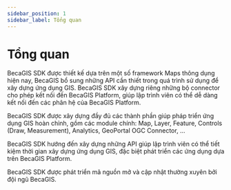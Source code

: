 ```yaml
---
sidebar_position: 1
sidebar_label: Tổng quan
---
```


# Tổng quan

BecaGIS SDK được thiết kế dựa trên một số framework Maps thông dụng hiện nay, BecaGIS bổ sung những API cần thiết trong quá trình sử dụng để xây dựng ứng dụng GIS. BecaGIS SDK xây dựng riêng những bộ connector cho phép kết nối đến BecaGIS Platform, giúp lập trình viên có thể dễ dàng kết nối đến các phân hệ của BecaGIS Platform.

BecaGIS SDK được xây dựng đầy đủ các thành phần giúp pháp triển ứng dụng GIS hoàn chỉnh, gồm các module chính: Map, Layer, Feature, Controls (Draw, Measurement), Analytics, GeoPortal OGC Connector, …

BecaGIS SDK hướng đến xây dựng những API giúp lập trình viên có thể tiết kiệm thời gian xây dựng ứng dụng GIS, đặc biệt phát triển các ứng dụng dựa trên BecaGIS Platform.

BecaGIS SDK được phát triển mã nguồn mở và cập nhật thường xuyên bởi đội ngũ BecaGIS.
